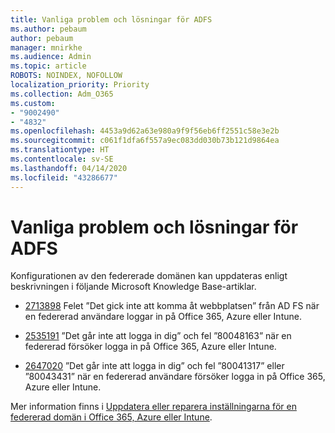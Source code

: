 ```yaml
---
title: Vanliga problem och lösningar för ADFS
ms.author: pebaum
author: pebaum
manager: mnirkhe
ms.audience: Admin
ms.topic: article
ROBOTS: NOINDEX, NOFOLLOW
localization_priority: Priority
ms.collection: Adm_O365
ms.custom:
- "9002490"
- "4832"
ms.openlocfilehash: 4453a9d62a63e980a9f9f56eb6ff2551c58e3e2b
ms.sourcegitcommit: c061f1dfa6f557a9ec083dd030b73b121d9864ea
ms.translationtype: HT
ms.contentlocale: sv-SE
ms.lasthandoff: 04/14/2020
ms.locfileid: "43286677"
---
```

# <a name="common-issues-and-resolutions-for-adfs"></a>Vanliga problem och lösningar för ADFS

Konfigurationen av den federerade domänen kan uppdateras enligt beskrivningen i följande Microsoft Knowledge Base-artiklar.

- [2713898](https://support.microsoft.com/help/2713898) Felet ”Det gick inte att komma åt webbplatsen” från AD FS när en federerad användare loggar in på Office 365, Azure eller Intune.

- [2535191](https://support.microsoft.com/help/2535191) ”Det går inte att logga in dig” och fel ”80048163” när en federerad försöker logga in på Office 365, Azure eller Intune.

- [2647020](https://support.microsoft.com/help/2647020) ”Det går inte att logga in dig” och fel ”80041317” eller ”80043431” när en federerad användare försöker logga in på Office 365, Azure eller Intune.

Mer information finns i [Uppdatera eller reparera inställningarna för en federerad domän i Office 365, Azure eller Intune](https://docs.microsoft.com/sv-SE/office365/troubleshoot/active-directory/update-federated-domain-office-365).
